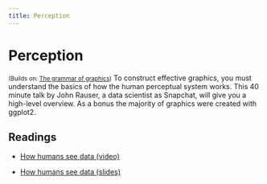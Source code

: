 ```yaml
---
title: Perception
---
```


<!-- Generated automatically from vis-perception.yml. Do not edit by hand -->

# Perception
<small>(Builds on: [The grammar of graphics](vis-theory.md))</small>
To construct effective graphics, you must understand the basics of how
the human perceptual system works. This 40 minute talk by John Rauser,
a data scientist as Snapchat, will give you a high-level overview.
As a bonus the majority of graphics were created with ggplot2.

## Readings

  * [How humans see data (video)](https://youtu.be/fSgEeI2Xpdc)

  * [How humans see data (slides)](http://www.slideshare.net/JohnRauser/how-humans-see-data>)



